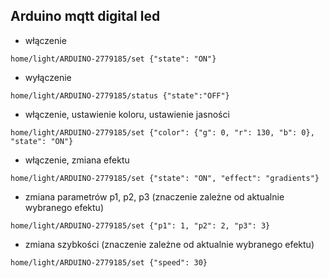## Arduino mqtt digital led

* włączenie
```
home/light/ARDUINO-2779185/set {"state": "ON"}
```

* wyłączenie
```
home/light/ARDUINO-2779185/status {"state":"OFF"}
```

* włączenie, ustawienie koloru, ustawienie jasności
```
home/light/ARDUINO-2779185/set {"color": {"g": 0, "r": 130, "b": 0}, "state": "ON"}
```

* włączenie, zmiana efektu
```
home/light/ARDUINO-2779185/set {"state": "ON", "effect": "gradients"}
```

* zmiana parametrów p1, p2, p3 (znaczenie zależne od aktualnie wybranego efektu)
```
home/light/ARDUINO-2779185/set {"p1": 1, "p2": 2, "p3": 3}
```

* zmiana szybkości (znaczenie zależne od aktualnie wybranego efektu)
```
home/light/ARDUINO-2779185/set {"speed": 30}
```

